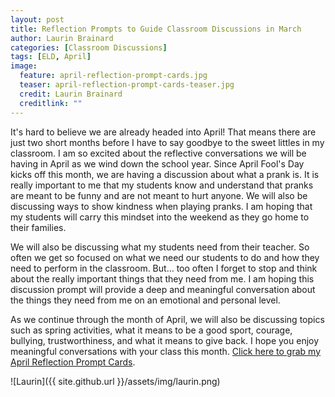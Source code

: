 ```yaml
---
layout: post
title: Reflection Prompts to Guide Classroom Discussions in March
author: Laurin Brainard
categories: [Classroom Discussions]
tags: [ELD, April]
image:
  feature: april-reflection-prompt-cards.jpg
  teaser: april-reflection-prompt-cards-teaser.jpg
  credit: Laurin Brainard
  creditlink: ""
---
```

It's hard to believe we are already headed into April! That means there are just two short months before I have to say goodbye to the sweet littles in my classroom. I am so excited about the reflective conversations we will be having in April as we wind down the school year. Since April Fool's Day kicks off this month, we are having a discussion about what a prank is. It is really important to me that my students know and understand that pranks are meant to be funny and are not meant to hurt anyone. We will also be discussing ways to show kindness when playing pranks. I am hoping that my students will carry this mindset into the weekend as they go home to their families. 

We will also be discussing what my students need from their teacher. So often we get so focused on what we need our students to do and how they need to perform in the classroom. But... too often I forget to stop and think about the really important things that they need from me. I am hoping this discussion prompt will provide a deep and meaningful conversation about the things they need from me on an emotional and personal level. 

As we continue through the month of April, we will also be discussing topics such as spring activities, what it means to be a good sport, courage, bullying, trustworthiness, and what it means to give back. I hope you enjoy meaningful conversations with your class this month. [Click here to grab my April Reflection Prompt Cards](http://bit.ly/2pRwU8Q). 

![Laurin]({{ site.github.url }}/assets/img/laurin.png)